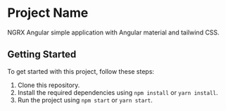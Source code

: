 # Project Name

NGRX Angular simple application with Angular material and tailwind CSS.

## Getting Started

To get started with this project, follow these steps:

1. Clone this repository.
2. Install the required dependencies using `npm install` or `yarn install`.
3. Run the project using `npm start` or `yarn start`.